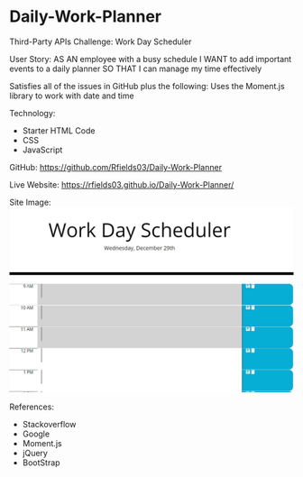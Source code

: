 # Daily-Work-Planner
Third-Party APIs Challenge: Work Day Scheduler

User Story:
AS AN employee with a busy schedule
I WANT to add important events to a daily planner
SO THAT I can manage my time effectively


Satisfies all of the issues in GitHub plus the following:
Uses the Moment.js library to work with date and time

Technology:
 - Starter HTML Code
 - CSS
 - JavaScript

 GitHub: https://github.com/Rfields03/Daily-Work-Planner

 Live Website: https://rfields03.github.io/Daily-Work-Planner/

 Site Image:
 ![](https://github.com/Rfields03/Daily-Work-Planner/blob/Main/Website%20Image.JPG)
 

 References:
 - Stackoverflow
 - Google
 - Moment.js
 - jQuery
 - BootStrap
